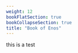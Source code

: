 ```yaml
---
weight: 12
bookFlatSection: true
bookCollapseSection: true
title: "Book of Enos"
---
```


this is a test